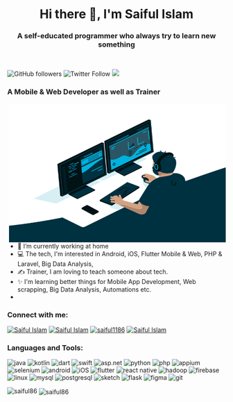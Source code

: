 

<h1 align="center"> Hi there 👋, I'm Saiful Islam</h1>
<h3 align="center">A self-educated programmer who always try to learn new something </h3>

<br />

![GitHub followers](https://img.shields.io/github/followers/saiful86?logo=GitHub&style=for-the-badge)
![Twitter Follow](https://img.shields.io/twitter/follow/saifulnub?label=saifulnub&logo=twitter&style=for-the-badge)
<a href="https://linkedin.com/in/saiful-islam-16572253/">
    <img src="https://img.shields.io/badge/linkedin-%230077B5.svg?&style=for-the-badge&logo=linkedin&logoColor=white" />
</a>

<!--
**saiful86/saiful86** is a ✨ _special_ ✨ repository because its `README.md` (this file) appears on your GitHub profile.
-->
### A Mobile & Web Developer as well as Trainer

<img align="right" alt="GIF" src="code.gif" width="500" height="320" />

- 🔭 I’m currently working at home
- 💻 The tech, I'm interested in Android, iOS, Flutter Mobile & Web, PHP & Laravel, Big Data Analysis, 
- ✍ Trainer, I am loving to teach someone about tech.
- ✨ I'm learning better things for Mobile App Development, Web scrapping, Big Data Analysis, Automations etc.
- 
<!--
- 👯 I’m looking to collaborate on  *other content creators.
- 🤔 I’m looking for help with ...
- 💬 Ask me about ...
- 📫 How to reach me: ...
- 😄 Pronouns: ...
- ⚡ Fun fact: ...
-->


### Connect with me:

<a href="https://linkedin.com/in/saiful-islam-16572253" target="blank"><img src="https://cdn.jsdelivr.net/npm/simple-icons@3.0.1/icons/linkedin.svg" alt="Saiful Islam" height="22" width="22" /></a>
<a href="https://twitter.com/saifulnub" target="blank"><img src="https://cdn.jsdelivr.net/npm/simple-icons@3.0.1/icons/twitter.svg" alt="Saiful Islam" height="22" width="22" /></a>
<a href="https://www.facebook.com/saiful1186/" target="blank"><img src="https://cdn.jsdelivr.net/npm/simple-icons@3.0.1/icons/facebook.svg" alt="saiful1186" height="22" width="22" /></a>
<a href="https://www.youtube.com/channel/UC7fe0TkvATV5FrNiIN8rqdQ" target="blank"><img src="https://cdn.jsdelivr.net/npm/simple-icons@3.0.1/icons/youtube.svg" alt="Saiful Islam" height="22" width="22" /></a>

### Languages and Tools:

<p align="left">
<img src="https://www.vectorlogo.zone/logos/java/java-icon.svg" alt="java" width="22" height="22"/> 
<img src="https://www.vectorlogo.zone/logos/kotlinlang/kotlinlang-icon.svg" alt="kotlin" width="22" height="22"/> 
<img src="https://www.vectorlogo.zone/logos/dartlang/dartlang-icon.svg" alt="dart" width="22" height="22"/> 
<img src="https://www.vectorlogo.zone/logos/swift/swift-icon.svg" alt="swift" width="22" height="22"/>
<img src="https://www.vectorlogo.zone/logos/dotnet/dotnet-icon.svg" alt="asp.net" width="22" height="22"/>
<img src="https://devicons.github.io/devicon/devicon.git/icons/python/python-original.svg" alt="python" width="22" height="22"/>
<img src="https://www.vectorlogo.zone/logos/php/php-icon.svg" alt="php" width="22" height="22"/> 
<img src="https://www.google.com/url?sa=i&url=https%3A%2F%2Fgithub.com%2Fappium%2Fappium&psig=AOvVaw0asvMvxWEZf9HdX_9iryoG&ust=1608185639545000&source=images&cd=vfe&ved=0CAIQjRxqFwoTCLjU9crs0e0CFQAAAAAdAAAAABAJ" alt="appium" width="22" height="22"/> 
<img src="https://raw.githubusercontent.com/detain/svg-logos/780f25886640cef088af994181646db2f6b1a3f8/svg/selenium-logo.svg" alt="selenium" width="22" height="22"/> 
<img src="https://www.vectorlogo.zone/logos/android/android-icon.svg" alt="android" width="22" height="22"/> 
<img src="https://www.vectorlogo.zone/logos/apple/apple-icon.svg" alt="iOS" width="22" height="22"/> 
<img src="https://www.vectorlogo.zone/logos/flutterio/flutterio-icon.svg" alt="flutter" width="22" height="22"/> 
<img src="https://www.vectorlogo.zone/logos/reactjs/reactjs-icon.svg" alt="react native" width="22" height="22"/> 
<img src="https://www.vectorlogo.zone/logos/apache_hadoop/apache_hadoop-icon.svg" alt="hadoop" width="22" height="22"/> 
<img src="https://www.vectorlogo.zone/logos/firebase/firebase-icon.svg" alt="firebase" width="22" height="22"/> 
<img src="https://devicons.github.io/devicon/devicon.git/icons/linux/linux-original.svg" alt="linux" width="22" height="22"/> 
<img src="https://devicons.github.io/devicon/devicon.git/icons/mysql/mysql-original-wordmark.svg" alt="mysql" width="22" height="22"/>
<img src="https://devicons.github.io/devicon/devicon.git/icons/postgresql/postgresql-original-wordmark.svg" alt="postgresql" width="22" height="22"/> 
<img src="https://www.vectorlogo.zone/logos/sketchapp/sketchapp-icon.svg" alt="sketch" width="22" height="22"/> 
<img src="https://www.vectorlogo.zone/logos/pocoo_flask/pocoo_flask-icon.svg" alt="flask" width="22" height="22"/> 
<img src="https://www.vectorlogo.zone/logos/figma/figma-icon.svg" alt="figma" width="22" height="22"/> 
<img src="https://www.vectorlogo.zone/logos/git-scm/git-scm-icon.svg" alt="git" width="22" height="22"/> 
</p>


<p><img align="left" src="https://github-readme-stats.vercel.app/api/top-langs/?username=saiful86&layout=compact&hide=html" alt="saiful86" /></p>


<p>&nbsp;<img align="center" src="https://github-readme-stats.vercel.app/api?username=saiful86&show_icons=true" alt="saiful86" /></p>

